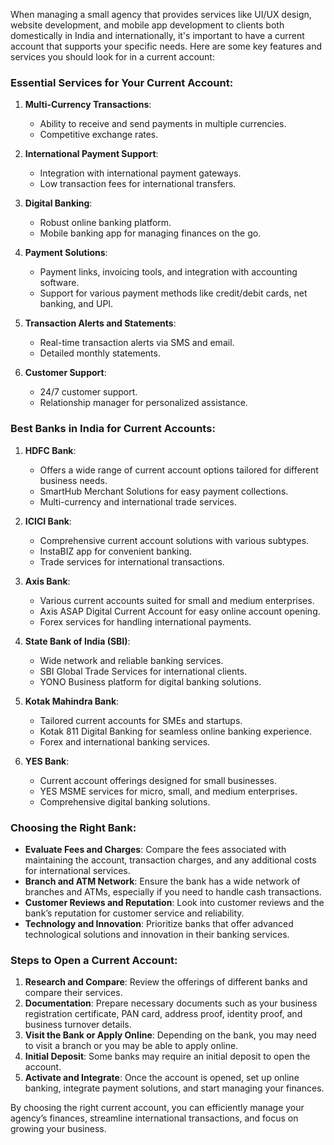 When managing a small agency that provides services like UI/UX design, website development, and mobile app development to clients both domestically in India and internationally, it's important to have a current account that supports your specific needs. Here are some key features and services you should look for in a current account:

### Essential Services for Your Current Account:

1. **Multi-Currency Transactions**:
   - Ability to receive and send payments in multiple currencies.
   - Competitive exchange rates.

2. **International Payment Support**:
   - Integration with international payment gateways.
   - Low transaction fees for international transfers.

3. **Digital Banking**:
   - Robust online banking platform.
   - Mobile banking app for managing finances on the go.

4. **Payment Solutions**:
   - Payment links, invoicing tools, and integration with accounting software.
   - Support for various payment methods like credit/debit cards, net banking, and UPI.

5. **Transaction Alerts and Statements**:
   - Real-time transaction alerts via SMS and email.
   - Detailed monthly statements.

6. **Customer Support**:
   - 24/7 customer support.
   - Relationship manager for personalized assistance.

### Best Banks in India for Current Accounts:

1. **HDFC Bank**:
   - Offers a wide range of current account options tailored for different business needs.
   - SmartHub Merchant Solutions for easy payment collections.
   - Multi-currency and international trade services.

2. **ICICI Bank**:
   - Comprehensive current account solutions with various subtypes.
   - InstaBIZ app for convenient banking.
   - Trade services for international transactions.

3. **Axis Bank**:
   - Various current accounts suited for small and medium enterprises.
   - Axis ASAP Digital Current Account for easy online account opening.
   - Forex services for handling international payments.

4. **State Bank of India (SBI)**:
   - Wide network and reliable banking services.
   - SBI Global Trade Services for international clients.
   - YONO Business platform for digital banking solutions.

5. **Kotak Mahindra Bank**:
   - Tailored current accounts for SMEs and startups.
   - Kotak 811 Digital Banking for seamless online banking experience.
   - Forex and international banking services.

6. **YES Bank**:
   - Current account offerings designed for small businesses.
   - YES MSME services for micro, small, and medium enterprises.
   - Comprehensive digital banking solutions.

### Choosing the Right Bank:
- **Evaluate Fees and Charges**: Compare the fees associated with maintaining the account, transaction charges, and any additional costs for international services.
- **Branch and ATM Network**: Ensure the bank has a wide network of branches and ATMs, especially if you need to handle cash transactions.
- **Customer Reviews and Reputation**: Look into customer reviews and the bank’s reputation for customer service and reliability.
- **Technology and Innovation**: Prioritize banks that offer advanced technological solutions and innovation in their banking services.

### Steps to Open a Current Account:
1. **Research and Compare**: Review the offerings of different banks and compare their services.
2. **Documentation**: Prepare necessary documents such as your business registration certificate, PAN card, address proof, identity proof, and business turnover details.
3. **Visit the Bank or Apply Online**: Depending on the bank, you may need to visit a branch or you may be able to apply online.
4. **Initial Deposit**: Some banks may require an initial deposit to open the account.
5. **Activate and Integrate**: Once the account is opened, set up online banking, integrate payment solutions, and start managing your finances.

By choosing the right current account, you can efficiently manage your agency’s finances, streamline international transactions, and focus on growing your business.